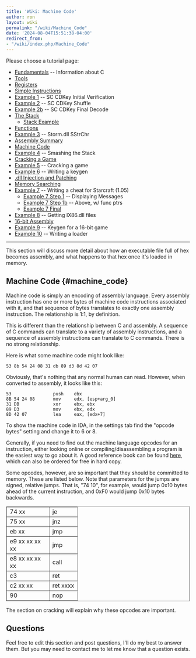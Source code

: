 ```yaml
---
title: 'Wiki: Machine Code'
author: ron
layout: wiki
permalink: "/wiki/Machine_Code"
date: '2024-08-04T15:51:38-04:00'
redirect_from:
- "/wiki/index.php/Machine_Code"
---
```


Please choose a tutorial page:

-   [Fundamentals](Fundamentals "wikilink") \-- Information about C
-   [Tools](Tools "wikilink")
-   [Registers](Registers "wikilink")
-   [Simple Instructions](Simple_Instructions "wikilink")
-   [Example 1](Example_1 "wikilink") \-- SC CDKey Initial Verification
-   [Example 2](Example_2 "wikilink") \-- SC CDKey Shuffle
-   [Example 2b](Example_2b "wikilink") \-- SC CDKey Final Decode
-   [The Stack](The_Stack "wikilink")
    -   [Stack Example](Stack_Example "wikilink")
-   [Functions](Functions "wikilink")
-   [Example 3](Example_3 "wikilink") \-- Storm.dll SStrChr
-   [Assembly Summary](Assembly_Summary "wikilink")
-   [Machine Code](Machine_Code "wikilink")
-   [Example 4](Example_4 "wikilink") \-- Smashing the Stack
-   [Cracking a Game](Cracking_a_Game "wikilink")
-   [Example 5](Example_5 "wikilink") \-- Cracking a game
-   [Example 6](Example_6 "wikilink") \-- Writing a keygen
-   [.dll Injection and Patching](.dll_Injection_and_Patching "wikilink")
-   [Memory Searching](Memory_Searching "wikilink")
-   [Example 7](Example_7 "wikilink") \-- Writing a cheat for Starcraft (1.05)
    -   [Example 7 Step 1](Example_7_Step_1 "wikilink") \-- Displaying Messages
    -   [Example 7 Step 1b](Example_7_Step_1b "wikilink") \-- Above, w/ func ptrs
    -   [Example 7 Final](Example_7_Final "wikilink")
-   [Example 8](Example_8 "wikilink") \-- Getting IX86.dll files
-   [16-bit Assembly](16-bit_Assembly "wikilink")
-   [Example 9](Example_9 "wikilink") \-- Keygen for a 16-bit game
-   [Example 10](Example_10 "wikilink") \-- Writing a loader

---


This section will discuss more detail about how an executable file full of hex becomes assembly, and what happens to that hex once it\'s loaded in memory.

## Machine Code {#machine_code}

Machine code is simply an encoding of assembly language. Every assembly instruction has one or more bytes of machine code instructions associated with it, and that sequence of bytes translates to exactly one assembly instruction. The relationship is 1:1, by definition.

This is different than the relationship between C and assembly. A sequence of C commands can translate to a variety of assembly instructions, and a sequence of assembly instructions can translate to C commands. There is no strong relationship.

Here is what some machine code might look like:

`53 8b 54 24 08 31 db 89 d3 8d 42 07`

Obviously, that\'s nothing that any normal human can read. However, when converted to assembly, it looks like this:

`53                push    ebx`\
`8B 54 24 08       mov     edx, [esp+arg_0]`\
`31 DB             xor     ebx, ebx`\
`89 D3             mov     ebx, edx`\
`8D 42 07          lea     eax, [edx+7]`

To show the machine code in IDA, in the settings tab find the \"opcode bytes\" setting and change it to 6 or 8.

Generally, if you need to find out the machine language opcodes for an instruction, either looking online or compiling/disassembling a program is the easiest way to go about it. A good reference book can be found [here](http://www.computer-books.us/assembler.php), which can also be ordered for free in hard copy.

Some opcodes, however, are so important that they should be committed to memory. These are listed below. Note that parameters for the jumps are signed, relative jumps. That is, \"74 10\", for example, would jump 0x10 bytes ahead of the current instruction, and 0xF0 would jump 0x10 bytes backwards.

<table border='1' cellspacing='0' cellpadding='2'>
<tr>
<td width='100'>
74 xx
</td>
<td>
je
</td>
</tr>
<tr>
<td>
75 xx
</td>
<td>
jnz
</td>
</tr>
<tr>
<td>
eb xx
</td>
<td>
jmp
</td>
</tr>
<tr>
<td>
e9 xx xx xx xx
</td>
<td>
jmp
</td>
</tr>
<tr>
<td>
e8 xx xx xx xx
</td>
<td>
call
</td>
</tr>
<tr>
<td>
c3
</td>
<td>
ret
</td>
</tr>
<tr>
<td>
c2 xx xx
</td>
<td>
ret xxxx
</td>
</tr>
<tr>
<td>
90
</td>
<td>
nop
</td>
</tr>
</table>

The section on cracking will explain why these opcodes are important.

## Questions

Feel free to edit this section and post questions, I\'ll do my best to answer them. But you may need to contact me to let me know that a question exists.
